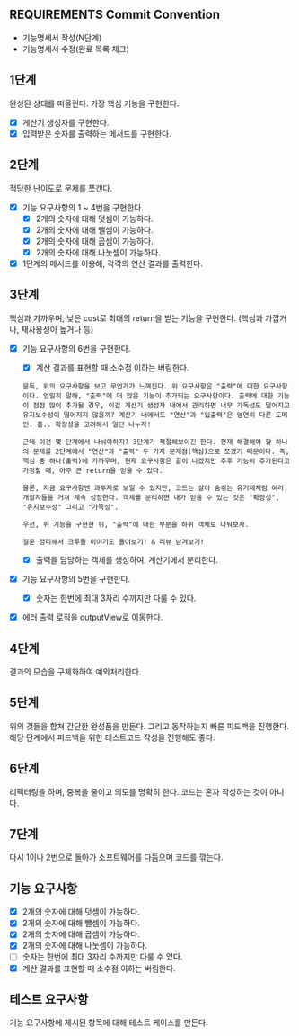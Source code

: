 ## REQUIREMENTS Commit Convention

- 기능명세서 작성(N단계)
- 기능명세서 수정(완료 목록 체크)

## 1단계

완성된 상태를 떠올린다. 가장 핵심 기능을 구현한다.

- [x] 계산기 생성자를 구현한다.
- [x] 입력받은 숫자를 출력하는 메서드를 구현한다.

## 2단계

적당한 난이도로 문제를 쪼갠다.

- [x] 기능 요구사항의 1 ~ 4번을 구현한다.
  - [x] 2개의 숫자에 대해 덧셈이 가능하다.
  - [x] 2개의 숫자에 대해 뺄셈이 가능하다.
  - [x] 2개의 숫자에 대해 곱셈이 가능하다.
  - [x] 2개의 숫자에 대해 나눗셈이 가능하다.
- [x] 1단계의 메서드를 이용해, 각각의 연산 결과를 출력한다.

## 3단계

핵심과 가까우며, 낮은 cost로 최대의 return을 받는 기능을 구현한다. (핵심과 가깝거나, 재사용성이 높거나 등)

- [x] 기능 요구사항의 6번을 구현한다.

  - [x] 계산 결과를 표현할 때 소수점 이하는 버림한다.

  ```
  문득, 위의 요구사항을 보고 무언가가 느껴진다. 위 요구사항은 "출력"에 대한 요구사항이다. 엄밀히 말해, "출력"에 더 많은 기능이 추가되는 요구사항이다. 출력에 대한 기능이 점점 많이 추가될 경우, 이걸 계산기 생성자 내에서 관리하면 너무 가독성도 떨어지고 유지보수성이 떨어지지 않을까? 계산기 내에서도 "연산"과 "입출력"은 엄연히 다른 도메인. 흠.. 확장성을 고려해서 일단 나누자!

  근데 이건 몇 단계에서 나눠야하지? 3단계가 적절해보이긴 한다. 현재 해결해야 할 하나의 문제를 2단계에서 "연산"과 "출력" 두 가지 문제점(핵심)으로 쪼갰기 때문이다. 즉, 핵심 중 하나(출력)에 가까우며, 현재 요구사항은 끝이 나겠지만 추후 기능이 추가된다고 가정할 때, 아주 큰 return을 얻을 수 있다.

  물론, 지금 요구사항엔 과투자로 보일 수 있지만, 코드는 살아 숨쉬는 유기체처럼 여러 개발자들을 거쳐 계속 성장한다. 객체를 분리하면 내가 얻을 수 있는 것은 "확장성", "유지보수성" 그리고 "가독성".

  우선, 위 기능을 구현한 뒤, "출력"에 대한 부분을 하위 객체로 나눠보자.

  질문 정리해서 크루들 이야기도 들어보기! & 리뷰 남겨보기!
  ```

  - [x] 출력을 담당하는 객체를 생성하여, 계산기에서 분리한다.

- [x] 기능 요구사항의 5번을 구현한다.
  - [x] 숫자는 한번에 최대 3자리 수까지만 다룰 수 있다.
- [x] 에러 출력 로직을 outputView로 이동한다.

## 4단계

결과의 모습을 구체화하여 예외처리한다.

## 5단계

위의 것들을 합쳐 간단한 완성품을 만든다. 그리고 동작하는지 빠른 피드백을 진행한다. 해당 단계에서 피드백을 위한 테스트코드 작성을 진행해도 좋다.

## 6단계

리팩터링을 하며, 중복을 줄이고 의도를 명확히 한다.
코드는 혼자 작성하는 것이 아니다.

## 7단계

다시 1이나 2번으로 돌아가 소프트웨어를 다듬으며 코드를 깎는다.

## 기능 요구사항

- [x] 2개의 숫자에 대해 덧셈이 가능하다.
- [x] 2개의 숫자에 대해 뺄셈이 가능하다.
- [x] 2개의 숫자에 대해 곱셈이 가능하다.
- [x] 2개의 숫자에 대해 나눗셈이 가능하다.
- [ ] 숫자는 한번에 최대 3자리 수까지만 다룰 수 있다.
- [x] 계산 결과를 표현할 때 소수점 이하는 버림한다.

## 테스트 요구사항

기능 요구사항에 제시된 항목에 대해 테스트 케이스를 만든다.
